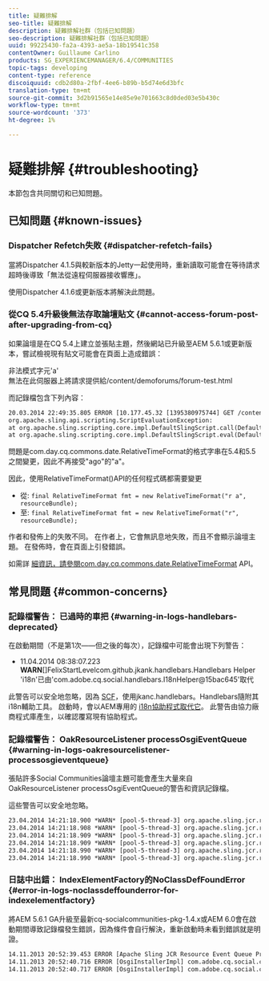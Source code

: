 ```yaml
---
title: 疑難排解
seo-title: 疑難排解
description: 疑難排解社群（包括已知問題）
seo-description: 疑難排解社群（包括已知問題）
uuid: 99225430-fa2a-4393-ae5a-18b19541c358
contentOwner: Guillaume Carlino
products: SG_EXPERIENCEMANAGER/6.4/COMMUNITIES
topic-tags: developing
content-type: reference
discoiquuid: cdb2d80a-2fbf-4ee6-b89b-b5d74e6d3bfc
translation-type: tm+mt
source-git-commit: 3d2b91565e14e85e9e701663c8d0ded03e5b430c
workflow-type: tm+mt
source-wordcount: '373'
ht-degree: 1%

---
```



# 疑難排解 {#troubleshooting}

本節包含共同關切和已知問題。

## 已知問題 {#known-issues}

### Dispatcher Refetch失敗 {#dispatcher-refetch-fails}

當將Dispatcher 4.1.5與較新版本的Jetty一起使用時，重新讀取可能會在等待請求超時後導致「無法從遠程伺服器接收響應」。

使用Dispatcher 4.1.6或更新版本將解決此問題。

### 從CQ 5.4升級後無法存取論壇貼文 {#cannot-access-forum-post-after-upgrading-from-cq}

如果論壇是在CQ 5.4上建立並張貼主題，然後網站已升級至AEM 5.6.1或更新版本，嘗試檢視現有貼文可能會在頁面上造成錯誤：

非法模式字元&#39;a&#39;\
無法在此伺服器上將請求提供給/content/demoforums/forum-test.html

而記錄檔包含下列內容：

```xml
20.03.2014 22:49:35.805 ERROR [10.177.45.32 [1395380975744] GET /content/demoforums/forum-test.html HTTP/1.1] com.day.cq.wcm.tags.IncludeTag Error while executing script content.jsp
org.apache.sling.api.scripting.ScriptEvaluationException: 
at org.apache.sling.scripting.core.impl.DefaultSlingScript.call(DefaultSlingScript.java:388)
at org.apache.sling.scripting.core.impl.DefaultSlingScript.eval(DefaultSlingScript.java:171)
```

問題是com.day.cq.commons.date.RelativeTimeFormat的格式字串在5.4和5.5之間變更，因此不再接受&quot;ago&quot;的&quot;a&quot;。

因此，使用RelativeTimeFormat()API的任何程式碼都需要變更

* 從: `final RelativeTimeFormat fmt = new RelativeTimeFormat("r a", resourceBundle);`
* 至: `final RelativeTimeFormat fmt = new RelativeTimeFormat("r", resourceBundle);`

作者和發佈上的失敗不同。 在作者上，它會無訊息地失敗，而且不會顯示論壇主題。 在發佈時，會在頁面上引發錯誤。

如需詳 [細資訊，請參閱com.day.cq.commons.date.RelativeTimeFormat](https://helpx.adobe.com/experience-manager/6-4/sites/developing/using/reference-materials/javadoc/com/day/cq/commons/date/RelativeTimeFormat.html) API。

## 常見問題 {#common-concerns}

### 記錄檔警告： 已過時的車把 {#warning-in-logs-handlebars-deprecated}

在啟動期間（不是第1次——但之後的每次），記錄檔中可能會出現下列警告：

* 11.04.2014 08:38:07.223 **WARN**[]FelixStartLevelcom.github.jkank.handlebars.Handlebars Helper &#39;i18n&#39;已由&#39;com.adobe.cq.social.handlebars.I18nHelper@15bac645&#39;取代

此警告可以安全地忽略，因為 [SCF](scf.md#handlebarsjavascripttemplatinglanguage)，使用jkanc.handlebars。Handlebars隨附其i18n輔助工具。 啟動時，會以AEM專用的 [i18n協助程式取代它](handlebars-helpers.md#i-n)。 此警告由協力廠商程式庫產生，以確認覆寫現有協助程式。

### 記錄檔警告： OakResourceListener processOsgiEventQueue {#warning-in-logs-oakresourcelistener-processosgieventqueue}

張貼許多Social Communities論壇主題可能會產生大量來自OakResourceListener processOsgiEventQueue的警告和資訊記錄檔。

這些警告可以安全地忽略。

```xml
23.04.2014 14:21:18.900 *WARN* [pool-5-thread-3] org.apache.sling.jcr.resource.internal.OakResourceListener processOsgiEventQueue: Resource at /var/search-collections/ugc-sc/_m.frq/jcr:content not found, which is not expected for an added or modified node
23.04.2014 14:21:18.908 *WARN* [pool-5-thread-3] org.apache.sling.jcr.resource.internal.OakResourceListener processOsgiEventQueue: Resource at /var/search-collections/ugc-sc/_m.prx/jcr:content not found, which is not expected for an added or modified node
23.04.2014 14:21:18.909 *WARN* [pool-5-thread-3] org.apache.sling.jcr.resource.internal.OakResourceListener processOsgiEventQueue: Resource at /var/replication/data/1f799fb4-0aeb-4660-aadb-705657f16048/67/67699ab5-9d57-4c79-a755-2727ba9e6452/jcr:content not found, which is not expected for an added or modified node
23.04.2014 14:21:18.909 *WARN* [pool-5-thread-3] org.apache.sling.jcr.resource.internal.OakResourceListener processOsgiEventQueue: Resource at /var/replication/data/1f799fb4-0aeb-4660-aadb-705657f16048/67/67699ab5-9d57-4c79-a755-2727ba9e6452/jcr:content not found, which is not expected for an added or modified node
23.04.2014 14:21:18.990 *WARN* [pool-5-thread-3] org.apache.sling.jcr.resource.internal.OakResourceListener processOsgiEventQueue: Resource at /var/replication/data/1f799fb4-0aeb-4660-aadb-705657f16048/b9/b91f1690-87e8-41d8-a78e-cd2259f837c8/jcr:content not found, which is not expected for an added or modified node
23.04.2014 14:21:18.990 *WARN* [pool-5-thread-3] org.apache.sling.jcr.resource.internal.OakResourceListener processOsgiEventQueue: Resource at /var/replication/data/1f799fb4-0aeb-4660-aadb-705657f16048/b9/b91f1690-87e8-41d8-a78e-cd2259f837c8/jcr:content not found, which is not expected for an added or modified node
```

### 日誌中出錯： IndexElementFactory的NoClassDefFoundError {#error-in-logs-noclassdeffounderror-for-indexelementfactory}

將AEM 5.6.1 GA升級至最新cq-socialcommunities-pkg-1.4.x或AEM 6.0會在啟動期間導致記錄檔發生錯誤，因為條件會自行解決，重新啟動時未看到錯誤就是明證。

```xml
14.11.2013 20:52:39.453 ERROR [Apache Sling JCR Resource Event Queue Processor for path '/'] com.adobe.cq.social.storage.index.impl.IndexService Error occurred while processing event java.util.ConcurrentModificationException
14.11.2013 20:52:40.716 ERROR [OsgiInstallerImpl] com.adobe.cq.social.cq-social-commons [CommentListProvider] Error during instantiation of the implementation object (java.lang.NoClassDefFoundError: com/adobe/cq/social/storage/index/IndexElementFactory) java.lang.NoClassDefFoundError: com/adobe/cq/social/storage/index/IndexElementFactory
14.11.2013 20:52:40.717 ERROR [OsgiInstallerImpl] com.adobe.cq.social.cq-social-commons [CommentListProvider] Failed creating the component instance; see log for reason
```
